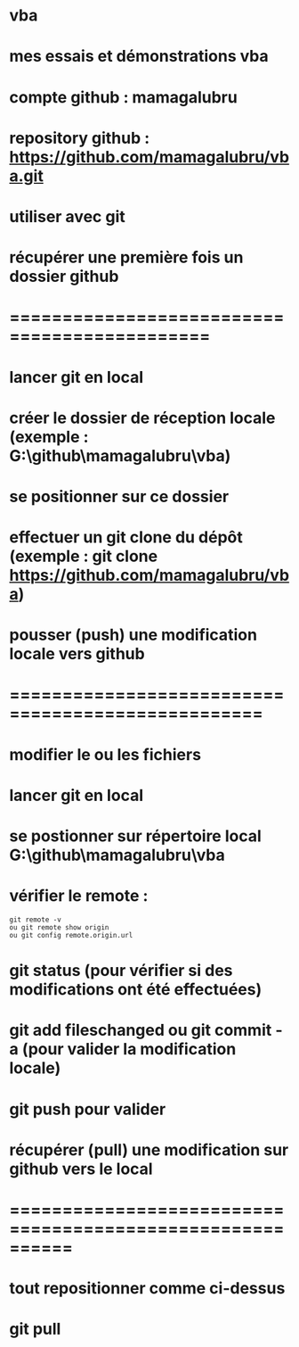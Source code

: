 # vba
# mes essais et démonstrations vba
# compte github : mamagalubru
# repository github : https://github.com/mamagalubru/vba.git
# utiliser avec git


# récupérer une première fois un dossier github
# =============================================
# lancer git en local
# créer le dossier de réception locale (exemple : G:\github\mamagalubru\vba)
# se positionner sur ce dossier
# effectuer un git clone du dépôt (exemple : git clone https://github.com/mamagalubru/vba)

# pousser (push) une modification locale vers github
# ==================================================
# modifier le ou les fichiers
# lancer git en local
# se postionner sur répertoire local G:\github\mamagalubru\vba
# vérifier le remote : 
	git remote -v 
	ou git remote show origin
	ou git config remote.origin.url
# git status (pour vérifier si des modifications ont été effectuées)
# git add fileschanged ou git commit -a (pour valider la modification locale)
# git push pour valider 

# récupérer (pull) une modification sur github vers le local
# ==========================================================
# tout repositionner comme ci-dessus
# git pull

